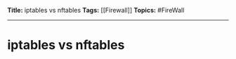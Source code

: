 **Title:** iptables vs nftables
**Tags:** [[Firewall]]
**Topics:** #FireWall 

---
# iptables vs nftables
